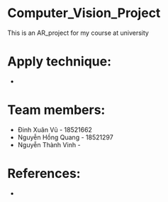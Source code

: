 # Computer_Vision_Project
This is an AR_project for my course at university

# Apply technique: 
- 

# Team members: 
- Đinh Xuân Vũ - 18521662 
- Nguyễn Hồng Quang - 18521297 
- Nguyễn Thành Vinh - 


# References: 
- 

